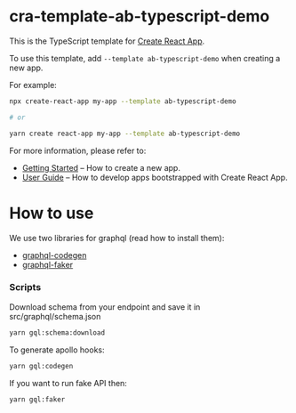 # cra-template-ab-typescript-demo

This is the TypeScript template for [Create React App](https://github.com/facebook/create-react-app).

To use this template, add `--template ab-typescript-demo` when creating a new app.

For example:

```sh
npx create-react-app my-app --template ab-typescript-demo

# or

yarn create react-app my-app --template ab-typescript-demo
```

For more information, please refer to:

- [Getting Started](https://create-react-app.dev/docs/getting-started) – How to create a new app.
- [User Guide](https://create-react-app.dev) – How to develop apps bootstrapped with Create React App.

# How to use

We use two libraries for graphql (read how to install them):

- [graphql-codegen](https://graphql-code-generator.com/docs/getting-started/installation)
- [graphql-faker](https://github.com/APIs-guru/graphql-faker)

### Scripts

Download schema from your endpoint and save it in src/graphql/schema.json

```sh
yarn gql:schema:download
```

To generate apollo hooks:

```sh
yarn gql:codegen
```

If you want to run fake API then:

```sh
yarn gql:faker
```
